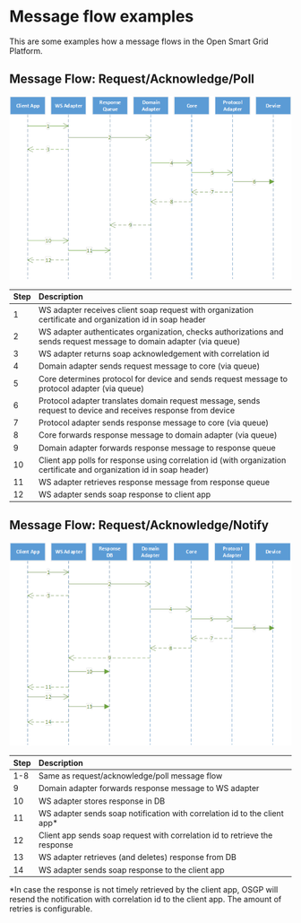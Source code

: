<!--
SPDX-FileCopyrightText: Contributors to the GXF project

SPDX-License-Identifier: Apache-2.0
-->

# Message flow examples

This are some examples how a message flows in the Open Smart Grid Platform.

## Message Flow:  Request/Acknowledge/Poll

![Request/Acknowledge/Poll](../.gitbook/assets/Messageflow-1-poll.png)

| **Step** | **Description** |
| :--- | :--- |
| 1 | WS adapter receives client soap request with organization certificate and organization id in soap header |
| 2 | WS adapter authenticates organization, checks authorizations and sends request message to domain adapter \(via queue\) |
| 3 | WS adapter returns soap acknowledgement with correlation id |
| 4 | Domain adapter sends request message to core \(via queue\) |
| 5 | Core determines protocol for device and sends request message to protocol adapter \(via queue\) |
| 6 | Protocol adapter translates domain request message, sends request to device and receives response from device |
| 7 | Protocol adapter sends response message to core \(via queue\) |
| 8 | Core forwards response message to domain adapter \(via queue\) |
| 9 | Domain adapter forwards response message to response queue |
| 10 | Client app polls for response using correlation id \(with organization certificate and organization id in soap header\) |
| 11 | WS adapter retrieves response message from response queue |
| 12 | WS adapter sends soap response to client app |

## Message Flow: Request/Acknowledge/Notify

![Request/Acknowledge/Notify](../.gitbook/assets/Messageflow-2-Notify.png)

| **Step** | **Description** |
| :--- | :--- |
| 1-8 | Same as request/acknowledge/poll message flow |
| 9 | Domain adapter forwards response message to WS adapter |
| 10 | WS adapter stores response in DB |
| 11 | WS adapter sends soap notification with correlation id to the client app\* |
| 12 | Client app sends soap request with correlation id to retrieve the response |
| 13 | WS adapter retrieves \(and deletes\) response from DB |
| 14 | WS adapter sends soap response to the client app |

\*In case the response is not timely retrieved by the client app, OSGP will resend the notification with correlation id to the client app. The amount of retries is configurable.

